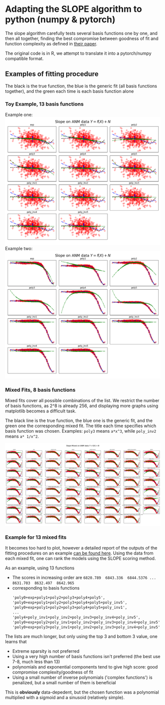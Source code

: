 # Adapting the SLOPE algorithm to python (numpy & pytorch)

The slope algorithm carefully tests several basis functions one by one,
and then all together, finding the best compromise between goodness of fit and
function complexity as defined in [their paper](https://arxiv.org/pdf/1709.08915.pdf).

The original code is in R, we attempt to translate it into a pytorch/numpy compatible format.

## Examples of fitting procedure
The black is the true function, the blue is the generic fit (all basis functions together),
and the green each time is each basis function alone
### Toy Example, 13 basis functions
Example one:  
![](./slope_n_func_eq_13_one.png?raw=true)
Example two:  
![](./slope_n_func_eq_13_two.png?raw=true)

### Mixed Fits, 8 basis functions
Mixed fits cover all possible combinations of the list. We restrict the number of basis functions,
as 2^8 is already 256, and displaying more graphs using matplotlib becomes a difficult task.

The black line is the true function, the blue one is the generic fit, and the green one the corresponding
mixed fit. The title each time specifies which basis function was chosen. Examples:
`poly3` means `a*x^3`, while  `poly_inv2` means `a* 1/x^2`.  

![](./slope_mixed_func_nfunc_eq_8.png?raw=true)

### Example for 13 mixed fits

It becomes too hard to plot, however a detailed report of the outputs of the fitting procedures on an example [can be found here](./res.out).
Using the data from each mixed fit, one can rank the models using the SLOPE scoring method.  

As an example, using 13 functions

* The scores in increasing order are `6820.789  6843.336  6844.5376 ... 8631.703  8632.497  8642.965`
* corresponding to basis functions
  ```
  'poly0+exp+poly1+poly2+poly3+poly4+poly5',
  'poly0+exp+poly1+poly2+poly3+poly4+poly5+poly_inv5',
  'poly0+exp+poly1+poly2+poly3+poly4+poly5+poly_inv1',
  ...
  'poly4+poly_inv1+poly_inv2+poly_inv3+poly_inv4+poly_inv5',
  'poly0+exp+poly2+poly_inv1+poly_inv2+poly_inv3+poly_inv4+poly_inv5',
  'poly0+exp+poly3+poly_inv1+poly_inv2+poly_inv3+poly_inv4+poly_inv5'
  ```
The lists are much longer, but only using the top 3 and bottom 3 value, one learns that

* Extreme sparsity is not preferred
* Using a very high number of basis functions isn't preferred (the best use 7-8, much less than 13)
* polynomials and exponential components tend to give high score: good compromise complexity/goodness of fit
* Using a small number of inverse polynomials ('complex functions') is penalized, but a small number of them is beneficial

This is **obviously** data-depedent, but the chosen function was a polynomial multiplied with a sigmoid and a sinusoid (relatively simple).
